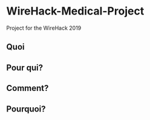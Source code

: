 # WireHack-Medical-Project

Project for the WireHack 2019

## Quoi

## Pour qui?

## Comment?

## Pourquoi?
